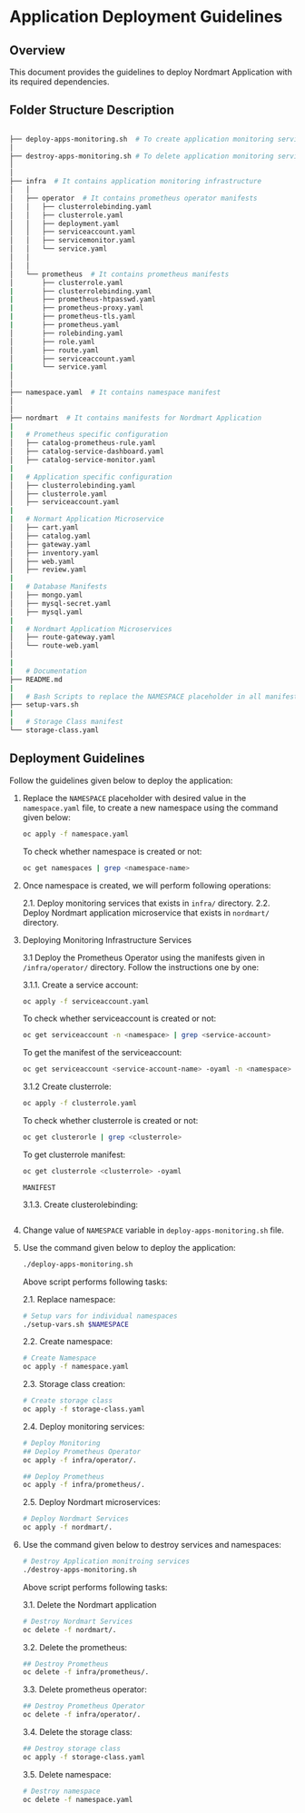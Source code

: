 # Application Deployment Guidelines

## Overview
This document provides the guidelines to deploy Nordmart Application with its required dependencies.


## Folder Structure Description

```bash

├── deploy-apps-monitoring.sh  # To create application monitoring services and nordmart application
│
├── destroy-apps-monitoring.sh # To delete application monitoring services and nordmart application 
│
│
├── infra  # It contains application monitoring infrastructure
│   │
│   ├── operator  # It contains prometheus operator manifests
│   │   ├── clusterrolebinding.yaml
│   │   ├── clusterrole.yaml
│   │   ├── deployment.yaml
│   │   ├── serviceaccount.yaml
│   │   ├── servicemonitor.yaml
│   │   └── service.yaml
│   │
│   │
│   └── prometheus  # It contains prometheus manifests
│       ├── clusterrole.yaml
|       ├── clusterrolebinding.yaml
|       ├── prometheus-htpasswd.yaml
|       ├── prometheus-proxy.yaml
|       ├── prometheus-tls.yaml
|       ├── prometheus.yaml
│       ├── rolebinding.yaml
│       ├── role.yaml
│       ├── route.yaml
│       ├── serviceaccount.yaml
|       └── service.yaml
│      
│
├── namespace.yaml  # It contains namespace manifest
│
│
├── nordmart  # It contains manifests for Nordmart Application
|
|   # Prometheus specific configuration
│   ├── catalog-prometheus-rule.yaml
│   ├── catalog-service-dashboard.yaml
│   ├── catalog-service-monitor.yaml
|
|   # Application specific configuration
│   ├── clusterrolebinding.yaml
│   ├── clusterrole.yaml
│   ├── serviceaccount.yaml
|
|   # Normart Application Microservice
│   ├── cart.yaml
│   ├── catalog.yaml
│   ├── gateway.yaml
│   ├── inventory.yaml
│   ├── web.yaml
│   ├── review.yaml
|
|   # Database Manifests
│   ├── mongo.yaml
│   ├── mysql-secret.yaml
│   ├── mysql.yaml
|
|   # Nordmart Application Microservices
│   ├── route-gateway.yaml
│   └── route-web.yaml
│
|
|   # Documentation
├── README.md
|    
|   # Bash Scripts to replace the NAMESPACE placeholder in all manifests with user specified value
├── setup-vars.sh
|
|   # Storage Class manifest
└── storage-class.yaml

```

## Deployment Guidelines 

Follow the guidelines given below to deploy the application:

1. Replace the `NAMESPACE` placeholder with desired value in the `namespace.yaml` file, to create a new namespace using the command given below:

    ```bash
    oc apply -f namespace.yaml
    ```

    To check whether namespace is created or not:
    ```bash
    oc get namespaces | grep <namespace-name>
    ```

2. Once namespace is created, we will perform following operations: 

    2.1. Deploy monitoring services that exists in `infra/` directory.
    2.2. Deploy Nordmart application microservice that exists in `nordmart/` directory.  

3. Deploying Monitoring Infrastructure Services

    3.1 Deploy the Prometheus Operator using the manifests given in `/infra/operator/` directory. Follow the instructions one by one:

    3.1.1. Create a service account:
    
    ```bash
    oc apply -f serviceaccount.yaml
    ```
    To check whether serviceaccount is created or not:

    ```bash
    oc get serviceaccount -n <namespace> | grep <service-account>
    ```
    
    To get the manifest of the serviceaccount:
    ```bash
    oc get serviceaccount <service-account-name> -oyaml -n <namespace>
    ```

    3.1.2 Create clusterrole:

    ```bash
    oc apply -f clusterrole.yaml
    ```

    To check whether clusterrole is created or not:
    
    ```bash
    oc get clusterorle | grep <clusterrole>
    ```

    To get clusterrole manifest:

    ```bash
    oc get clusterrole <clusterrole> -oyaml
    ```
    
    ```
    MANIFEST
    ```

    3.1.3. Create clusterolebinding:

    ```bash
    
    ```



1. Change value of `NAMESPACE` variable in `deploy-apps-monitoring.sh` file.

2. Use the command given below to deploy the application:

    ```bash
    ./deploy-apps-monitoring.sh
    ```

    Above script performs following tasks:

    2.1. Replace namespace:
    
    ```bash
    # Setup vars for individual namespaces
    ./setup-vars.sh $NAMESPACE
    ```

    2.2. Create namespace:
    
    ```bash
    # Create Namespace
    oc apply -f namespace.yaml
    ```

    2.3. Storage class creation:
    
    ```bash
    # Create storage class 
    oc apply -f storage-class.yaml
    ```

    2.4. Deploy monitoring services:
    ```bash
    # Deploy Monitoring
    ## Deploy Prometheus Operator
    oc apply -f infra/operator/.

    ## Deploy Prometheus
    oc apply -f infra/prometheus/.
    ```

    2.5. Deploy Nordmart microservices:
    ```bash
    # Deploy Nordmart Services
    oc apply -f nordmart/.
    ```

3. Use the command given below to destroy services and namespaces:
    ```bash
    # Destroy Application monitroing services
    ./destroy-apps-monitoring.sh
    ```
    
    Above script performs following tasks:

    3.1. Delete the Nordmart application

    ```bash
    # Destroy Nordmart Services
    oc delete -f nordmart/.
    ```

    3.2. Delete the prometheus:
    
    ```bash
    ## Destroy Prometheus
    oc delete -f infra/prometheus/.
    ```

    3.3. Delete prometheus operator:
    
    ```bash
    ## Destroy Prometheus Operator
    oc delete -f infra/operator/.
    ```

    3.4. Delete the storage class:
    ```bash
    ## Destroy storage class
    oc apply -f storage-class.yaml
    ```

    3.5. Delete namespace:
    ```bash
    # Destroy namespace
    oc delete -f namespace.yaml
    ```

